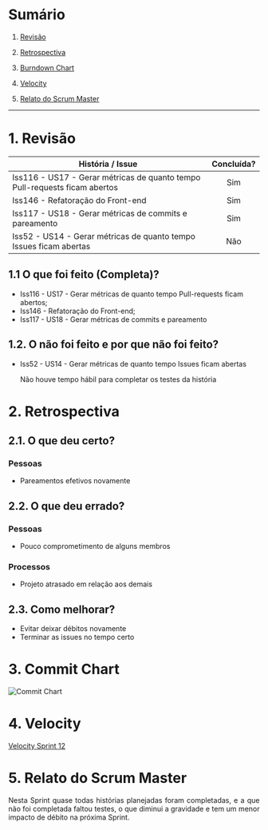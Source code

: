 # Sumário

1. [Revisão](#1-revisão)

2. [Retrospectiva](#2-retrospectiva)

3. [Burndown Chart](#3-burndown-chart)

4. [Velocity](#4-velocity)

5. [Relato do Scrum Master](#5-relato-do-scrum-master)

---

# 1. Revisão

| História / Issue | Concluída? |
| -------- | :----: |
| Iss116 - US17 - Gerar métricas de quanto tempo Pull-requests ficam abertos | Sim |
| Iss146 - Refatoração do Front-end | Sim |
| Iss117 - US18 - Gerar métricas de commits e pareamento | Sim |
| Iss52 - US14 - Gerar métricas de quanto tempo Issues ficam abertas | Não |

## 1.1 O que foi feito (Completa)?
 * Iss116 - US17 - Gerar métricas de quanto tempo Pull-requests ficam abertos;
 * Iss146 - Refatoração do Front-end;
 * Iss117 - US18 - Gerar métricas de commits e pareamento

## 1.2. O não foi feito e por que não foi feito?
 * Iss52 - US14 - Gerar métricas de quanto tempo Issues ficam abertas

    Não houve tempo hábil para completar os testes da história


# 2. Retrospectiva

## 2.1. O que deu certo?  

### Pessoas
* Pareamentos efetivos novamente

<!-- ### Processos
*  -->

<!-- ### Ferramentas
*  -->

## 2.2. O que deu errado? 

### Pessoas
* Pouco comprometimento de alguns membros

### Processos
* Projeto atrasado em relação aos demais

<!-- ### Ferramentas
*  -->


## 2.3. Como melhorar?
* Evitar deixar débitos novamente
* Terminar as issues no tempo certo

# 3. Commit Chart
![Commit Chart](https://i.imgur.com/gebbZ6K.png)

<p align = "justify"></p>



# 4. Velocity
<p align = "justify">

[Velocity Sprint 12](https://github.com/fga-gpp-mds/2018.1-Cardinals/graphs/commit-activity#reports?report=velocity)
</p>

# 5. Relato do Scrum Master
<p align = "justify">Nesta Sprint quase todas histórias planejadas foram completadas, e a que não foi completada faltou testes, o que diminui a gravidade e tem um menor impacto de débito na próxima Sprint.</p>
